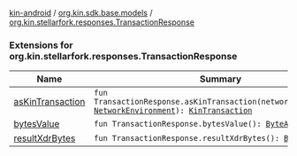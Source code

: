[kin-android](../../index.md) / [org.kin.sdk.base.models](../index.md) / [org.kin.stellarfork.responses.TransactionResponse](./index.md)

### Extensions for org.kin.stellarfork.responses.TransactionResponse

| Name | Summary |
|---|---|
| [asKinTransaction](as-kin-transaction.md) | `fun TransactionResponse.asKinTransaction(networkEnvironment: `[`NetworkEnvironment`](../../org.kin.sdk.base.stellar.models/-network-environment/index.md)`): `[`KinTransaction`](../../org.kin.sdk.base.stellar.models/-kin-transaction/index.md) |
| [bytesValue](bytes-value.md) | `fun TransactionResponse.bytesValue(): `[`ByteArray`](https://kotlinlang.org/api/latest/jvm/stdlib/kotlin/-byte-array/index.html) |
| [resultXdrBytes](result-xdr-bytes.md) | `fun TransactionResponse.resultXdrBytes(): `[`ByteArray`](https://kotlinlang.org/api/latest/jvm/stdlib/kotlin/-byte-array/index.html) |
